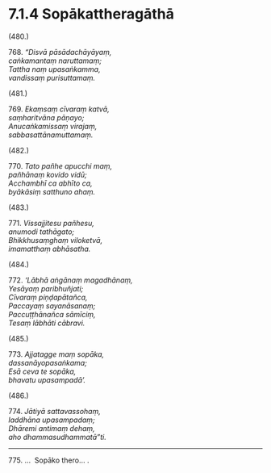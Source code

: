 # 7.1.4 Sopākattheragāthā

(480.)

768\. _“Disvā pāsādachāyāyaṃ,_  
_caṅkamantaṃ naruttamaṃ;_  
_Tattha naṃ upasaṅkamma,_  
_vandissaṃ purisuttamaṃ._  

(481.)

769\. _Ekaṃsaṃ cīvaraṃ katvā,_  
_saṃharitvāna pāṇayo;_  
_Anucaṅkamissaṃ virajaṃ,_  
_sabbasattānamuttamaṃ._  

(482.)

770\. _Tato pañhe apucchi maṃ,_  
_pañhānaṃ kovido vidū;_  
_Acchambhī ca abhīto ca,_  
_byākāsiṃ satthuno ahaṃ._  

(483.)

771\. _Vissajjitesu pañhesu,_  
_anumodi tathāgato;_  
_Bhikkhusaṃghaṃ viloketvā,_  
_imamatthaṃ abhāsatha._  

(484.)

772\. _‘Lābhā aṅgānaṃ magadhānaṃ,_  
_Yesāyaṃ paribhuñjati;_  
_Cīvaraṃ piṇḍapātañca,_  
_Paccayaṃ sayanāsanaṃ;_  
_Paccuṭṭhānañca sāmīciṃ,_  
_Tesaṃ lābhāti cābravi._  

(485.)

773\. _Ajjatagge maṃ sopāka,_  
_dassanāyopasaṅkama;_  
_Esā ceva te sopāka,_  
_bhavatu upasampadā’._  

(486.)

774\. _Jātiyā sattavassohaṃ,_  
_laddhāna upasampadaṃ;_  
_Dhāremi antimaṃ dehaṃ,_  
_aho dhammasudhammatā”ti._  

---

775\. …  Sopāko thero… .
